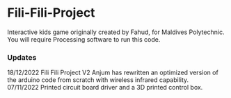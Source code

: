 # Fili-Fili-Project
Interactive kids game originally created by Fahud, for Maldives Polytechnic.
You will require Processing software to run this code.

### Updates
18/12/2022 Fili Fili Project V2 Anjum has rewritten an optimized version of the arduino code from scratch with wireless infrared capability.  
07/11/2022 Printed circuit board driver and a 3D printed control box.
